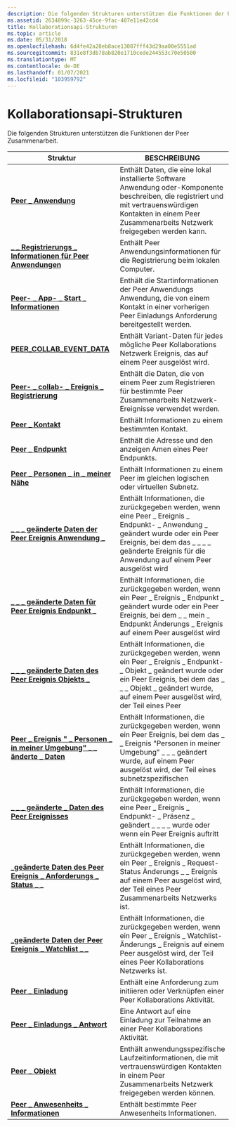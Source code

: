 ```yaml
---
description: Die folgenden Strukturen unterstützen die Funktionen der Peer Zusammenarbeit. Structuredescriptionpeer \_ applicationenthält Daten, die eine lokal installierte Software Anwendung oder-Komponente beschreiben, die registriert und mit vertrauenswürdigen Kontakten in einem Peer Zusammenarbeits Netzwerk gemeinsam genutzt werden kann. \_ \_ Info zur Peer Anwendungs Registrierung \_ enthält Peer Anwendungsinformationen für die Registrierung beim lokalen Computer. Peer \_ App \_ Launch \_ infoenthält die Startinformationen der Peer Anwendungs Anwendung, die von einem Kontakt in einer vorherigen Peer Einladungs Anforderung bereitgestellt werden. Peer \_ collab- \_ Ereignis \_ datacontains Variant-Daten für jedes mögliche Peer Collaboration Network-Ereignis, das auf einem Peer ausgelöst wird. \_Die Peer collab- \_ Ereignis \_ registrationenthält die Daten, die von einem Peer für die Registrierung für bestimmte Peer Zusammenarbeits Netzwerk-Ereignisse verwendet werden. Peer \_ contactenthält Informationen zu einem bestimmten Kontakt. Peer \_ endpointenthält die Adresse und den anzeigen Amen eines Peer Endpunkts. Peer \_ People \_ near \_ meenthält Informationen zu einem Peer im gleichen logischen oder virtuellen Subnetz. \_ \_ Von der Peer Ereignis Anwendung \_ geänderte \_ datacontains-Informationen, die zurückgegeben werden, wenn eine Peer- \_ Ereignis Endpunkt- \_ Anwendung geändert wurde, oder ein Peer Ereignis, bei dem das geänderte Ereignis für die \_ \_ \_ \_ \_ Anwendung \_ auf einem Peer ausgelöst wird Peer \_ Ereignis \_ Endpunkt \_ geänderte \_ datacontains-Informationen, die zurückgegeben werden, wenn ein Peer \_ Ereignis \_ Endpunkt \_ geändert wurde, oder ein Peer Ereignis, bei dem \_ \_ mein \_ Endpunkt Änderungs \_ Ereignis auf einem Peer ausgelöst wird Peer \_ Ereignis \_ Objekt \_ geänderte \_ datacontains-Informationen, die zurückgegeben werden, wenn ein Peer \_ Ereignis \_ Endpunkt- \_ Objekt geändert wurde, oder ein Peer Ereignis, bei dem das \_ geänderte Ereignis \_ \_ \_ \_ des Objekts auf einem Peer ausgelöst wird Peer \_ Ereignis \_ Personen \_ in \_ meiner Nähe \_ änderte \_ datacontains-Informationen, die zurückgegeben werden, wenn eine Peer Ereignis Person in \_ \_ \_ der Nähe von \_ mir \_ geänderte Ereignisse auf einem Peer ausgelöst wird, der Teil eines subnetzspezifischen Peer Zusammenarbeits Netzwerks ist Peer- \_ Ereignis \_ Präsenz \_ geänderte \_ datacontains-Informationen, die zurückgegeben werden, wenn eine Peer \_ Ereignis Endpunkt- \_ \_ Präsenz \_ geändert \_ \_ \_ \_ wurde Peer \_ Ereignis \_ Anforderungs \_ Status \_ geänderte \_ datacontains-Informationen, die zurückgegeben werden, wenn ein Peer \_ Ereignis \_ Request-Status Änderungs \_ \_ Ereignis auf einem Peer ausgelöst wird, der Teil eines Peer Zusammenarbeits Netzwerks ist. Peer \_ Event \_ Watchlist \_ geänderte \_ datacontains-Informationen, die zurückgegeben werden, wenn ein \_ \_ \_ geändertes Ereignis Watchlist-Ereignis auf einem Peer ausgelöst wird, der Teil eines Peer Zusammenarbeits Netzwerks ist Peer \_ invitationenthält eine Anforderung zum initiieren oder Verknüpfen einer Peer Kollaborations Aktivität. Peer \_ Einladungs \_ Antwort eine Antwort auf eine Einladung zur Teilnahme an einer Peer Kollaborations Aktivität. \_Das Peer Objekt enthält anwendungsspezifische Laufzeitinformationen, die mit vertrauenswürdigen Kontakten in einem Peer Zusammenarbeits Netzwerk freigegeben werden können. Peer \_ Anwesenheits \_ Info enthält Informationen zu bestimmten Peer Anwesenheits Informationen.
ms.assetid: 2634899c-3263-45ce-9fac-407e11e42cd4
title: Kollaborationsapi-Strukturen
ms.topic: article
ms.date: 05/31/2018
ms.openlocfilehash: 6d4fe42a28eb8ace13087fff43d29aa00e5551ad
ms.sourcegitcommit: 831e8f3db78ab820e1710cede244553c70e50500
ms.translationtype: MT
ms.contentlocale: de-DE
ms.lasthandoff: 01/07/2021
ms.locfileid: "103959792"
---
```

# <a name="collaboration-api-structures"></a>Kollaborationsapi-Strukturen

Die folgenden Strukturen unterstützen die Funktionen der Peer Zusammenarbeit.

| Struktur                                                                                      | BESCHREIBUNG                                                                                                                                                                                        |
|------------------------------------------------------------------------------------------------|----------------------------------------------------------------------------------------------------------------------------------------------------------------------------------------------------|
| [**Peer \_ Anwendung**](/windows/desktop/api/P2P/ns-p2p-peer_application)                                                  | Enthält Daten, die eine lokal installierte Software Anwendung oder-Komponente beschreiben, die registriert und mit vertrauenswürdigen Kontakten in einem Peer Zusammenarbeits Netzwerk freigegeben werden kann.                        |
| [**\_ \_ Registrierungs \_ Informationen für Peer Anwendungen**](/windows/desktop/api/P2P/ns-p2p-peer_application_registration_info)            | Enthält Peer Anwendungsinformationen für die Registrierung beim lokalen Computer.                                                                                                                    |
| [**Peer- \_ App- \_ Start \_ Informationen**](/windows/desktop/api/P2P/ns-p2p-peer_app_launch_info)                                        | Enthält die Startinformationen der Peer Anwendungs Anwendung, die von einem Kontakt in einer vorherigen Peer Einladungs Anforderung bereitgestellt werden.                                                                              |
| [**PEER_COLLAB_EVENT_DATA**](/windows/win32/api/p2p/ns-p2p-peer_collab_event_data-r1)                                    | Enthält Variant-Daten für jedes mögliche Peer Kollaborations Netzwerk Ereignis, das auf einem Peer ausgelöst wird.                                                                                                         |
| [**Peer- \_ collab- \_ Ereignis \_ Registrierung**](/windows/desktop/api/P2P/ns-p2p-peer_collab_event_registration)                    | Enthält die Daten, die von einem Peer zum Registrieren für bestimmte Peer Zusammenarbeits Netzwerk-Ereignisse verwendet werden.                                                                                                       |
| [**Peer \_ Kontakt**](/windows/desktop/api/P2P/ns-p2p-peer_contact)                                                          | Enthält Informationen zu einem bestimmten Kontakt.                                                                                                                                                     |
| [**Peer \_ Endpunkt**](/windows/desktop/api/P2P/ns-p2p-peer_endpoint)                                                        | Enthält die Adresse und den anzeigen Amen eines Peer Endpunkts.                                                                                                                                         |
| [**Peer \_ Personen \_ in \_ meiner Nähe**](/windows/desktop/api/P2P/ns-p2p-peer_people_near_me)                                          | Enthält Informationen zu einem Peer im gleichen logischen oder virtuellen Subnetz.                                                                                                                           |
| [**\_ \_ \_ geänderte Daten der Peer Ereignis Anwendung \_**](/windows/desktop/api/P2P/ns-p2p-peer_event_application_changed_data)         | Enthält Informationen, die zurückgegeben werden, wenn eine Peer \_ Ereignis \_ Endpunkt- \_ Anwendung \_ geändert wurde oder ein Peer Ereignis, bei dem das \_ \_ \_ \_ geänderte Ereignis für die Anwendung auf einem Peer ausgelöst wird |
| [**\_ \_ \_ geänderte Daten für Peer Ereignis Endpunkt \_**](/windows/desktop/api/P2P/ns-p2p-peer_event_endpoint_changed_data)               | Enthält Informationen, die zurückgegeben werden, wenn ein Peer \_ Ereignis \_ Endpunkt \_ geändert wurde oder ein Peer Ereignis, bei dem \_ \_ mein \_ Endpunkt Änderungs \_ Ereignis auf einem Peer ausgelöst wird                 |
| [**\_ \_ \_ geänderte Daten des Peer Ereignis Objekts \_**](/windows/desktop/api/P2P/ns-p2p-peer_event_object_changed_data)                   | Enthält Informationen, die zurückgegeben werden, wenn ein Peer \_ Ereignis \_ Endpunkt- \_ Objekt \_ geändert wurde oder ein Peer Ereignis, bei dem das \_ \_ \_ Objekt \_ geändert wurde, auf einem Peer ausgelöst wird, der Teil eines Peer           |
| [**Peer \_ Ereignis " \_ Personen \_ in meiner Umgebung" \_ \_ änderte \_ Daten**](/windows/desktop/api/P2P/ns-p2p-peer_event_people_near_me_changed_data) | Enthält Informationen, die zurückgegeben werden, wenn ein Peer Ereignis, bei dem das \_ \_ Ereignis "Personen in meiner Umgebung" \_ \_ \_ geändert wurde, auf einem Peer ausgelöst wird, der Teil eines subnetzspezifischen                               |
| [**\_ \_ \_ geänderte \_ Daten des Peer Ereignisses**](/windows/desktop/api/P2P/ns-p2p-peer_event_presence_changed_data)               | Enthält Informationen, die zurückgegeben werden, wenn eine Peer \_ Ereignis \_ Endpunkt- \_ Präsenz \_ geändert \_ \_ \_ \_ wurde oder wenn ein Peer Ereignis auftritt       |
| [**\_geänderte Daten des Peer Ereignis \_ Anforderungs \_ Status \_ \_**](/windows/desktop/api/P2P/ns-p2p-peer_event_request_status_changed_data)  | Enthält Informationen, die zurückgegeben werden, wenn ein Peer \_ Ereignis \_ Request-Status Änderungs \_ \_ Ereignis auf einem Peer ausgelöst wird, der Teil eines Peer Zusammenarbeits Netzwerks ist.                                                |
| [**\_geänderte Daten der Peer Ereignis \_ Watchlist \_ \_**](/windows/desktop/api/P2P/ns-p2p-peer_event_watchlist_changed_data)             | Enthält Informationen, die zurückgegeben werden, wenn ein Peer \_ Ereignis \_ Watchlist-Änderungs \_ Ereignis auf einem Peer ausgelöst wird, der Teil eines Peer Kollaborations Netzwerks ist.                                                      |
| [**Peer \_ Einladung**](/windows/desktop/api/P2P/ns-p2p-peer_invitation)                                                    | Enthält eine Anforderung zum initiieren oder Verknüpfen einer Peer Kollaborations Aktivität.                                                                                                                              |
| [**Peer \_ Einladungs \_ Antwort**](/windows/desktop/api/P2P/ns-p2p-peer_invitation_response)                                 | Eine Antwort auf eine Einladung zur Teilnahme an einer Peer Kollaborations Aktivität.                                                                                                                                 |
| [**Peer \_ Objekt**](/windows/desktop/api/P2P/ns-p2p-peer_object)                                                            | Enthält anwendungsspezifische Laufzeitinformationen, die mit vertrauenswürdigen Kontakten in einem Peer Zusammenarbeits Netzwerk freigegeben werden können.                                                                   |
| [**Peer \_ Anwesenheits \_ Informationen**](/windows/desktop/api/P2P/ns-p2p-peer_presence_info)                                             | Enthält bestimmte Peer Anwesenheits Informationen.                                                                                                                                                       |



 

 

 



